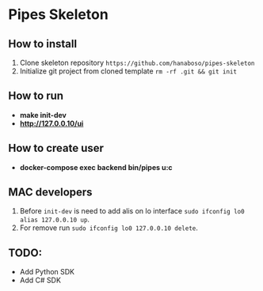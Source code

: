 # Pipes Skeleton

## How to install
1. Clone skeleton repository `https://github.com/hanaboso/pipes-skeleton`
2. Initialize git project from cloned template `rm -rf .git && git init`

## How to run
- **make init-dev**
- **http://127.0.0.10/ui**

## How to create user
- **docker-compose exec backend bin/pipes u:c**

## MAC developers
1. Before `init-dev` is need to add  alis on lo interface `sudo ifconfig lo0 alias 127.0.0.10 up`.
2. For remove run `sudo ifconfig lo0 127.0.0.10 delete`.

## TODO:
- Add Python SDK
- Add C# SDK